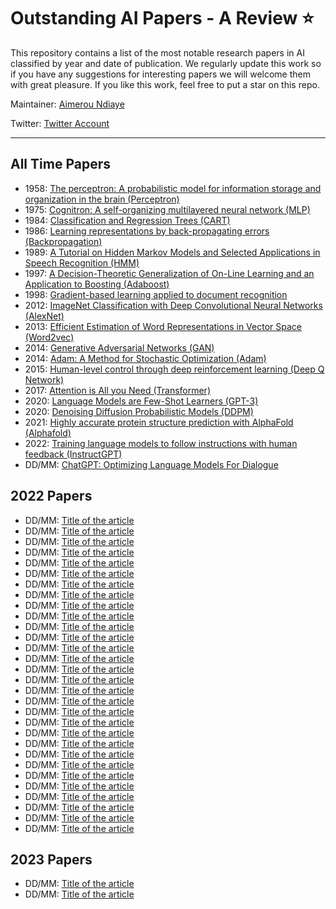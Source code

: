 # Outstanding AI Papers - A Review ⭐️

This repository contains a list of the most notable research papers in AI classified by year and date of publication. We regularly update this work so if you have any suggestions for interesting papers we will welcome them with great pleasure. If you like this work, feel free to put a star on this repo.

Maintainer: [Aimerou Ndiaye](https://github.com/aimerou)

Twitter: [Twitter Account](https://twitter.com/AmrouNdiaye1)

----

## All Time Papers
* 1958: [The perceptron: A probabilistic model for information storage and organization in the brain (Perceptron)](https://psycnet.apa.org/record/1959-09865-001/)
* 1975: [Cognitron: A self-organizing multilayered neural network (MLP)](https://arxiv.org/abs/...)
* 1984: [Classification and Regression Trees (CART)](https://arxiv.org/abs/...)
* 1986: [Learning representations by back-propagating errors (Backpropagation)](https://arxiv.org/abs/...)
* 1989: [A Tutorial on Hidden Markov Models and Selected Applications in Speech Recognition (HMM)](https://arxiv.org/abs/...)
* 1997: [A Decision-Theoretic Generalization of On-Line Learning and an Application to Boosting (Adaboost)](https://arxiv.org/abs/...)
* 1998: [Gradient-based learning applied to document recognition](https://arxiv.org/abs/...)
* 2012: [ImageNet Classification with Deep Convolutional Neural Networks (AlexNet)](https://arxiv.org/abs/...)
* 2013: [Efficient Estimation of Word Representations in Vector Space (Word2vec)](https://arxiv.org/abs/...)
* 2014: [Generative Adversarial Networks (GAN)](https://arxiv.org/abs/...)
* 2014: [Adam: A Method for Stochastic Optimization (Adam)](https://arxiv.org/abs/...)
* 2015: [Human-level control through deep reinforcement learning (Deep Q Network)](https://arxiv.org/abs/...)
* 2017: [Attention is All you Need (Transformer)](https://arxiv.org/abs/...)
* 2020: [Language Models are Few-Shot Learners (GPT-3)](https://arxiv.org/abs/...)
* 2020: [Denoising Diffusion Probabilistic Models (DDPM)](https://arxiv.org/abs/...)
* 2021: [Highly accurate protein structure prediction with AlphaFold (Alphafold)](https://arxiv.org/abs/...)
* 2022: [Training language models to follow instructions with human feedback (InstructGPT)](https://arxiv.org/abs/...)
* DD/MM: [ChatGPT: Optimizing Language Models For Dialogue](https://openai.com/blog/chatgpt/)

## 2022 Papers
* DD/MM: [Title of the article](https://arxiv.org/abs/...)
* DD/MM: [Title of the article](https://arxiv.org/abs/...)
* DD/MM: [Title of the article](https://arxiv.org/abs/...)
* DD/MM: [Title of the article](https://arxiv.org/abs/...)
* DD/MM: [Title of the article](https://arxiv.org/abs/...)
* DD/MM: [Title of the article](https://arxiv.org/abs/...)
* DD/MM: [Title of the article](https://arxiv.org/abs/...)
* DD/MM: [Title of the article](https://arxiv.org/abs/...)
* DD/MM: [Title of the article](https://arxiv.org/abs/...)
* DD/MM: [Title of the article](https://arxiv.org/abs/...)
* DD/MM: [Title of the article](https://arxiv.org/abs/...)
* DD/MM: [Title of the article](https://arxiv.org/abs/...)
* DD/MM: [Title of the article](https://arxiv.org/abs/...)
* DD/MM: [Title of the article](https://arxiv.org/abs/...)
* DD/MM: [Title of the article](https://arxiv.org/abs/...)
* DD/MM: [Title of the article](https://arxiv.org/abs/...)
* DD/MM: [Title of the article](https://arxiv.org/abs/...)
* DD/MM: [Title of the article](https://arxiv.org/abs/...)
* DD/MM: [Title of the article](https://arxiv.org/abs/...)
* DD/MM: [Title of the article](https://arxiv.org/abs/...)
* DD/MM: [Title of the article](https://arxiv.org/abs/...)
* DD/MM: [Title of the article](https://arxiv.org/abs/...)
* DD/MM: [Title of the article](https://arxiv.org/abs/...)
* DD/MM: [Title of the article](https://arxiv.org/abs/...)
* DD/MM: [Title of the article](https://arxiv.org/abs/...)
* DD/MM: [Title of the article](https://arxiv.org/abs/...)
* DD/MM: [Title of the article](https://arxiv.org/abs/...)
* DD/MM: [Title of the article](https://arxiv.org/abs/...)
* DD/MM: [Title of the article](https://arxiv.org/abs/...)
* DD/MM: [Title of the article](https://arxiv.org/abs/...)

## 2023 Papers
* DD/MM: [Title of the article](https://arxiv.org/abs/...)
* DD/MM: [Title of the article](https://arxiv.org/abs/...)

